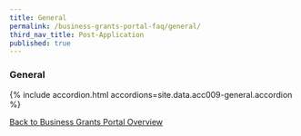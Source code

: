 ```yaml
---
title: General
permalink: /business-grants-portal-faq/general/
third_nav_title: Post-Application
published: true
---
```


### General

{% include accordion.html accordions=site.data.acc009-general.accordion %}

[Back to Business Grants Portal Overview](/business-grants-portal/)